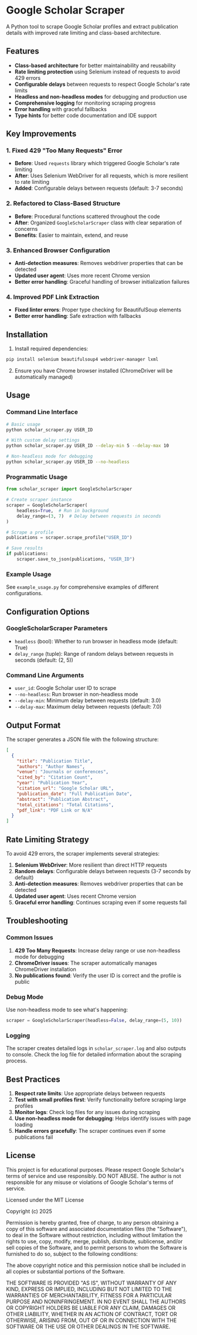# Google Scholar Scraper

A Python tool to scrape Google Scholar profiles and extract publication details with improved rate limiting and class-based architecture.

## Features

- **Class-based architecture** for better maintainability and reusability
- **Rate limiting protection** using Selenium instead of requests to avoid 429 errors
- **Configurable delays** between requests to respect Google Scholar's rate limits
- **Headless and non-headless modes** for debugging and production use
- **Comprehensive logging** for monitoring scraping progress
- **Error handling** with graceful fallbacks
- **Type hints** for better code documentation and IDE support

## Key Improvements

### 1. Fixed 429 "Too Many Requests" Error
- **Before**: Used `requests` library which triggered Google Scholar's rate limiting
- **After**: Uses Selenium WebDriver for all requests, which is more resilient to rate limiting
- **Added**: Configurable delays between requests (default: 3-7 seconds)

### 2. Refactored to Class-Based Structure
- **Before**: Procedural functions scattered throughout the code
- **After**: Organized `GoogleScholarScraper` class with clear separation of concerns
- **Benefits**: Easier to maintain, extend, and reuse

### 3. Enhanced Browser Configuration
- **Anti-detection measures**: Removes webdriver properties that can be detected
- **Updated user agent**: Uses more recent Chrome version
- **Better error handling**: Graceful handling of browser initialization failures

### 4. Improved PDF Link Extraction
- **Fixed linter errors**: Proper type checking for BeautifulSoup elements
- **Better error handling**: Safe extraction with fallbacks

## Installation

1. Install required dependencies:
```bash
pip install selenium beautifulsoup4 webdriver-manager lxml
```

2. Ensure you have Chrome browser installed (ChromeDriver will be automatically managed)

## Usage

### Command Line Interface

```bash
# Basic usage
python scholar_scraper.py USER_ID

# With custom delay settings
python scholar_scraper.py USER_ID --delay-min 5 --delay-max 10

# Non-headless mode for debugging
python scholar_scraper.py USER_ID --no-headless
```

### Programmatic Usage

```python
from scholar_scraper import GoogleScholarScraper

# Create scraper instance
scraper = GoogleScholarScraper(
    headless=True,  # Run in background
    delay_range=(3, 7)  # Delay between requests in seconds
)

# Scrape a profile
publications = scraper.scrape_profile("USER_ID")

# Save results
if publications:
    scraper.save_to_json(publications, "USER_ID")
```

### Example Usage

See `example_usage.py` for comprehensive examples of different configurations.

## Configuration Options

### GoogleScholarScraper Parameters

- `headless` (bool): Whether to run browser in headless mode (default: True)
- `delay_range` (tuple): Range of random delays between requests in seconds (default: (2, 5))

### Command Line Arguments

- `user_id`: Google Scholar user ID to scrape
- `--no-headless`: Run browser in non-headless mode
- `--delay-min`: Minimum delay between requests (default: 3.0)
- `--delay-max`: Maximum delay between requests (default: 7.0)

## Output Format

The scraper generates a JSON file with the following structure:

```json
[
  {
    "title": "Publication Title",
    "authors": "Author Names",
    "venue": "Journals or conferences",
    "cited_by": "Citation Count",
    "year": "Publication Year",
    "citation_url": "Google Scholar URL",
    "publication_date": "Full Publication Date",
    "abstract": "Publication Abstract",
    "total_citations": "Total Citations",
    "pdf_link": "PDF Link or N/A"
  }
]
```

## Rate Limiting Strategy

To avoid 429 errors, the scraper implements several strategies:

1. **Selenium WebDriver**: More resilient than direct HTTP requests
2. **Random delays**: Configurable delays between requests (3-7 seconds by default)
3. **Anti-detection measures**: Removes webdriver properties that can be detected
4. **Updated user agent**: Uses recent Chrome version
5. **Graceful error handling**: Continues scraping even if some requests fail

## Troubleshooting

### Common Issues

1. **429 Too Many Requests**: Increase delay range or use non-headless mode for debugging
2. **ChromeDriver issues**: The scraper automatically manages ChromeDriver installation
3. **No publications found**: Verify the user ID is correct and the profile is public

### Debug Mode

Use non-headless mode to see what's happening:

```python
scraper = GoogleScholarScraper(headless=False, delay_range=(5, 10))
```

### Logging

The scraper creates detailed logs in `scholar_scraper.log` and also outputs to console. Check the log file for detailed information about the scraping process.

## Best Practices

1. **Respect rate limits**: Use appropriate delays between requests
2. **Test with small profiles first**: Verify functionality before scraping large profiles
3. **Monitor logs**: Check log files for any issues during scraping
4. **Use non-headless mode for debugging**: Helps identify issues with page loading
5. **Handle errors gracefully**: The scraper continues even if some publications fail

## License

This project is for educational purposes. Please respect Google Scholar's terms of service and use responsibly. DO NOT ABUSE. The author is not responsible for any misuse or violations of Google Scholar's terms of service.

Licensed under the MIT License

Copyright (c) 2025

Permission is hereby granted, free of charge, to any person obtaining a copy of this software and associated documentation files (the "Software"), to deal in the Software without restriction, including without limitation the rights to use, copy, modify, merge, publish, distribute, sublicense, and/or sell copies of the Software, and to permit persons to whom the Software is furnished to do so, subject to the following conditions:

The above copyright notice and this permission notice shall be included in all copies or substantial portions of the Software.

THE SOFTWARE IS PROVIDED "AS IS", WITHOUT WARRANTY OF ANY KIND, EXPRESS OR IMPLIED, INCLUDING BUT NOT LIMITED TO THE WARRANTIES OF MERCHANTABILITY, FITNESS FOR A PARTICULAR PURPOSE AND NONINFRINGEMENT. IN NO EVENT SHALL THE AUTHORS OR COPYRIGHT HOLDERS BE LIABLE FOR ANY CLAIM, DAMAGES OR OTHER LIABILITY, WHETHER IN AN ACTION OF CONTRACT, TORT OR OTHERWISE, ARISING FROM, OUT OF OR IN CONNECTION WITH THE SOFTWARE OR THE USE OR OTHER DEALINGS IN THE SOFTWARE.